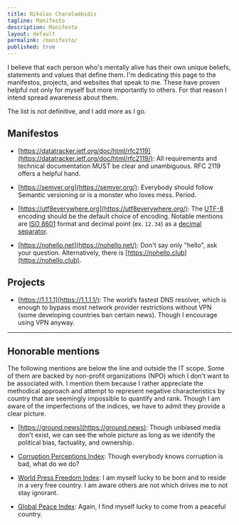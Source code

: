 ```yaml
---
title: Nikolas Charalambidis
tagline: Manifesto
description: Manifesto
layout: default
permalink: /manifesto/
published: true
---
```


I believe that each person who's mentally alive has their own unique beliefs, statements and values that define them. 
I'm dedicating this page to the manifestos, projects, and websites that speak to me. 
These have proven helpful not only for myself but more importantly to others. 
For that reason I intend spread awareness about them.

The list is not definitive, and I add more as I go.

## Manifestos

- [https://datatracker.ietf.org/doc/html/rfc2119](https://datatracker.ietf.org/doc/html/rfc2119/): All requirements and technical documentation MUST be clear and unambiguous. RFC 2119 offers a helpful hand.

- [https://semver.org](https://semver.org/): Everybody should follow Semantic versioning or is a monster who loves mess. Period.

- [https://utf8everywhere.org](https://utf8everywhere.org/): The [UTF-8](https://en.wikipedia.org/wiki/UTF-8) encoding should be the default choice of encoding.
Notable mentions are [ISO 8601](https://en.wikipedia.org/?title=ISO_8601/) format and decimal point (ex. `12.34`) as a [decimal separator](https://en.wikipedia.org/wiki/Decimal_separator#Countries_using_Arabic_numerals_with_decimal_comma).

- [https://nohello.net](https://nohello.net/): Don't say only "hello", ask your question. Alternatively, there is [https://nohello.club](https://nohello.club).

## Projects

- [https://1.1.1.1](https://1.1.1.1/): The world’s fastest DNS resolver, which is enough to bypass most network provider restrictions without VPN (some developing countries ban certain news). Though I encourage using VPN anyway.

___

## Honorable mentions

The following mentions are below the line and outside the IT scope.
Some of them are backed by non-profit organizations (NPO) which I don't want to be associated with.
I mention them because I rather appreciate the methodical approach and attempt to represent negative characteristics by country that are seemingly impossible to quantify and rank.
Though I am aware of the imperfections of the indices, we have to admit they provide a clear picture.

- [https://ground.news](https://ground.news): Though unbiased media don't exist, we can see the whole picture as long as we identify the political bias, factuality, and ownership.

- [Corruption Perceptions Index](https://www.transparency.org/en/cpi): Though everybody knows corruption is bad, what do we do?

- [World Press Freedom Index](https://rsf.org/en/index): I am myself lucky to be born and to reside in a very free country. 
I am aware others are not which drives me to not stay ignorant.

- [Global Peace Index](https://www.visionofhumanity.org/maps/#): Again, I find myself lucky to come from a peaceful country.
